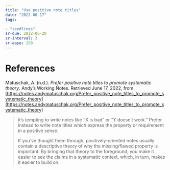 ```yaml
---
title: "Use positive note titles"
date: "2022-06-17"
tags:

- "seedlings"
sr-due: 2022-06-20
sr-interval: 3
sr-ease: 250
---
```



# References

Matuschak, A. (n.d.). _Prefer positive note titles to promote systematic theory_. Andyʼs Working Notes. Retrieved June 17, 2022, from [https://notes.andymatuschak.org/Prefer_positive_note_titles_to_promote_systematic_theory](https://notes.andymatuschak.org/Prefer_positive_note_titles_to_promote_systematic_theory)

> it’s tempting to write notes like “X is bad” or “Y doesn’t work.” Prefer instead to write note titles which express the property or requirement in a positive sense.
> 
> If you’ve thought them through, positively-oriented notes usually contain a descriptive theory of why the missing/flawed property is important. By bringing that theory to the foreground, you make it easier to see the claims in a systematic context, which, in turn, makes it easier to build on.